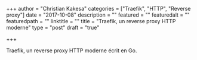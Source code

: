 +++
author = "Christian Kakesa"
categories = ["Traefik", "HTTP", "Reverse proxy"]
date = "2017-10-08"
description = ""
featured = ""
featuredalt = ""
featuredpath = ""
linktitle = ""
title = "Traefik, un reverse proxy HTTP moderne"
type = "post"
draft = "true"

+++

Traefik, un reverse proxy HTTP moderne écrit en Go.
